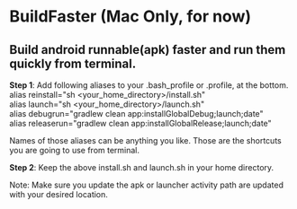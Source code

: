 # BuildFaster (Mac Only, for now)
## Build android runnable(apk) faster and run them quickly from terminal.

<b>Step 1</b>: Add following aliases to your .bash_profile or .profile, at the bottom.
alias reinstall="sh <your_home_directory>/install.sh" 
\
alias launch="sh <your_home_directory>/launch.sh"
\
alias debugrun="gradlew clean app:installGlobalDebug;launch;date" 
\
alias releaserun="gradlew clean app:installGlobalRelease;launch;date"

Names of those aliases can be anything you like. Those are the shortcuts you are going to use from terminal.

<b>Step 2</b>: Keep the above install.sh and launch.sh in your home directory.

Note: Make sure you update the apk or launcher activity path are updated with your desired location.
